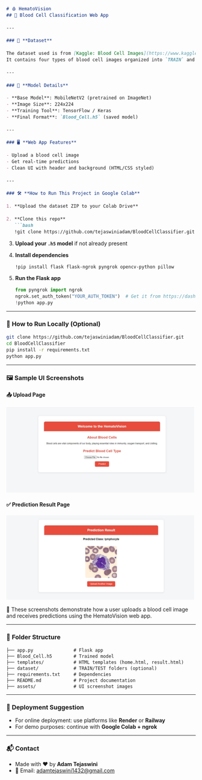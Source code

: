 ````markdown
# 🩸 HematoVision  
## 🔬 Blood Cell Classification Web App

---

### 📁 **Dataset**

The dataset used is from [Kaggle: Blood Cell Images](https://www.kaggle.com/datasets/paultimothymooney/blood-cells)  
It contains four types of blood cell images organized into `TRAIN` and `TEST` folders.

---

### 🧠 **Model Details**

- **Base Model**: MobileNetV2 (pretrained on ImageNet)  
- **Image Size**: 224x224  
- **Training Tool**: TensorFlow / Keras  
- **Final Format**: `Blood_Cell.h5` (saved model)

---

### 🖥️ **Web App Features**

- Upload a blood cell image  
- Get real-time predictions  
- Clean UI with header and background (HTML/CSS styled)

---

### 🛠️ **How to Run This Project in Google Colab**

1. **Upload the dataset ZIP to your Colab Drive**

2. **Clone this repo**  
   ```bash
   !git clone https://github.com/tejaswiniadam/BloodCellClassifier.git
````

3. **Upload your `.h5` model** if not already present

4. **Install dependencies**

   ```bash
   !pip install flask flask-ngrok pyngrok opencv-python pillow
   ```

5. **Run the Flask app**

   ```python
   from pyngrok import ngrok  
   ngrok.set_auth_token("YOUR_AUTH_TOKEN")  # Get it from https://dashboard.ngrok.com/get-started/setup  
   !python app.py
   ```

---

### 🧪 **How to Run Locally (Optional)**

```bash
git clone https://github.com/tejaswiniadam/BloodCellClassifier.git
cd BloodCellClassifier
pip install -r requirements.txt
python app.py
```

---

### 🖼️ **Sample UI Screenshots**

#### 📤 Upload Page

<img src="assets/upload.jpg" width="500" alt="Upload Page Screenshot">

#### ✅ Prediction Result Page

<img src="assets/predicted.jpg" width="500" alt="Prediction Result Screenshot">

📌 These screenshots demonstrate how a user uploads a blood cell image and receives predictions using the HematoVision web app.

---

### 📂 **Folder Structure**

```
├── app.py               # Flask app  
├── Blood_Cell.h5        # Trained model  
├── templates/           # HTML templates (home.html, result.html)  
├── dataset/             # TRAIN/TEST folders (optional)  
├── requirements.txt     # Dependencies  
├── README.md            # Project documentation  
├── assets/              # UI screenshot images  
```

---

### 🚀 **Deployment Suggestion**

* For online deployment: use platforms like **Render** or **Railway**
* For demo purposes: continue with **Google Colab + ngrok**

---

### 📬 **Contact**

* Made with ❤️ by **Adam Tejaswini**
* 📧 Email: [adamtejaswini1432@gmail.com](mailto:adamtejaswini1432@gmail.com)

```

